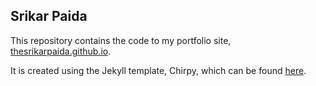 ## Srikar Paida

This repository contains the code to my portfolio site, [thesrikarpaida.github.io](thesrikarpaida.github.io).

It is created using the Jekyll template, Chirpy, which can be found [here](chirpy.cotes.page).
